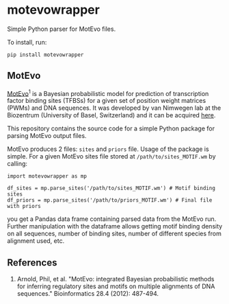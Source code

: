 # motevowrapper

Simple Python parser for MotEvo files.

To install, run:
```
pip install motevowrapper
```

## MotEvo

[MotEvo](https://pubmed.ncbi.nlm.nih.gov/22334039/)<sup>1</sup> is a Bayesian probabilistic model for prediction of transcription factor binding sites (TFBSs) for a given set of position weight matrices (PWMs) and DNA sequences. It was developed by van Nimwegen lab at the Biozentrum (University of Basel, Switzerland) and it can be acquired [here](https://swissregulon.unibas.ch/sr/software).

This repository contains the source code for a simple Python package for parsing MotEvo output files.

MotEvo produces 2 files: `sites` and `priors` file. Usage of the package is simple. For a given MotEvo sites file stored at `/path/to/sites_MOTIF.wm` by calling:

```
import motevowrapper as mp

df_sites = mp.parse_sites('/path/to/sites_MOTIF.wm') # Motif binding sites
df_priors = mp.parse_sites('/path/to/priors_MOTIF.wm') # Final file with priors

```

you get a Pandas data frame containing parsed data from the MotEvo run. Further manipulation with the dataframe allows getting motif binding density on all sequences, number of binding sites, number of different species from alignment used, etc.

## References

1. Arnold, Phil, et al. "MotEvo: integrated Bayesian probabilistic methods for inferring regulatory sites and motifs on multiple alignments of DNA sequences." Bioinformatics 28.4 (2012): 487-494.
